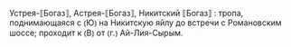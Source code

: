 ---
---

Устрея-⟦Богаз⟧, Астрея-⟦Богаз⟧, Никитский ⟦Богаз⟧
: тропа, поднимающаяся с ⦅Ю⦆ на Никитскую яйлу до встречи с Романовским шоссе; проходит к ⦅В⦆ от ⦅г.⦆ Ай-Лия-Сырым.
